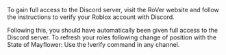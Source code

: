 To gain full access to the Discord server, visit the RoVer website and follow the instructions to verify your Roblox account with Discord.
 
Following this, you should have automatically been given full access to the Discord server.
To refresh your roles following change of position with the State of Mayflower:
Use the !verify command in any channel.
